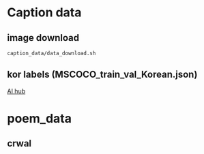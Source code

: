 # Caption data

## image download
```bash
caption_data/data_download.sh
```
## kor labels (MSCOCO_train_val_Korean.json)
[AI hub](https://aihub.or.kr/opendata/keti-data/recognition-visual/KETI-01-003)

# poem_data

## crwal

##